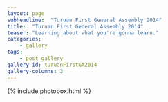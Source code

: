 ```yaml
---
layout: page
subheadline:  "Turuan First General Assembly 2014"
title:  "Turuan First General Assembly 2014"
teaser: "Learning about what you're gonna learn."
categories:
    - gallery
tags:
    - post gallery
gallery-id: turuanFirstGA2014
gallery-columns: 3
---
```


{% include photobox.html %}
